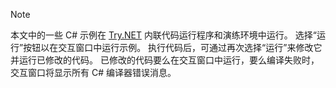 
> [!NOTE]
> 本文中的一些 C# 示例在 [Try.NET](https://try.dot.net) 内联代码运行程序和演练环境中运行。 选择“运行”按钮以在交互窗口中运行示例。 执行代码后，可通过再次选择“运行”来修改它并运行已修改的代码。 已修改的代码要么在交互窗口中运行，要么编译失败时，交互窗口将显示所有 C# 编译器错误消息。  
